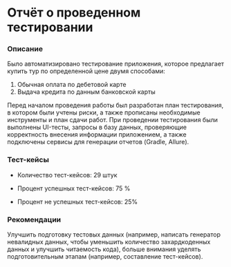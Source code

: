 # Отчёт о проведенном тестировании

### Описание
Было автоматизировано тестирование приложения, которое предлагает купить тур по определенной цене двумя способами:
 1. Обычная оплата по дебетовой карте 
 2. Выдача кредита по данным банковской карты

Перед началом проведения работы был разработан план тестирования, в котором были учтены риски, а также прописаны необходимые инструменты и план сдачи работ. При проведении тестирования были выполнены UI-тесты, запросы в базу данных, проверяющие корректность внесения информации приложением, а также подключены сервисы для генерации отчетов (Gradle, Allure).

### Тест-кейсы
- Количество тест-кейсов: 29 штук  

- Процент успешных тест-кейсов: 75 % 

- Процент не успешных тест-кейсов: 25% 

### Рекомендации
 Улучшить подготовку тестовых данных (например, написать генератор невалидных данных, чтобы уменьшить количество захардкоденных данных и улучшить читаемость кода), больше внимания уделять подготовительным этапам (например, составление тест-кейсов).
